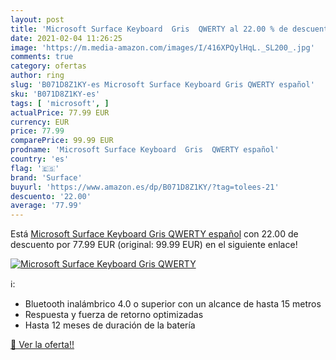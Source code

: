 ```yaml
---
layout: post
title: 'Microsoft Surface Keyboard  Gris  QWERTY al 22.00 % de descuento'
date: 2021-02-04 11:26:25
image: 'https://m.media-amazon.com/images/I/416XPQylHqL._SL200_.jpg'
comments: true
category: ofertas
author: ring
slug: 'B071D8Z1KY-es Microsoft Surface Keyboard Gris QWERTY español'
sku: 'B071D8Z1KY-es'
tags: [ 'microsoft', ]
actualPrice: 77.99 EUR
currency: EUR
price: 77.99
comparePrice: 99.99 EUR
prodname: 'Microsoft Surface Keyboard  Gris  QWERTY español'
country: 'es'
flag: '🇪🇸'
brand: 'Surface'
buyurl: 'https://www.amazon.es/dp/B071D8Z1KY/?tag=tolees-21'
descuento: '22.00'
average: '77.99'
---
```


Está [Microsoft Surface Keyboard  Gris  QWERTY español](https://www.amazon.es/dp/B071D8Z1KY/?tag=tolees-21) con 22.00 de descuento por 77.99 EUR (original: 99.99 EUR) en el siguiente enlace!

[![Microsoft Surface Keyboard  Gris  QWERTY](https://m.media-amazon.com/images/I/416XPQylHqL._SL200_.jpg)](https://www.amazon.es/dp/B071D8Z1KY/?tag=tolees-21)

ℹ️:

- Bluetooth inalámbrico 4.0 o superior con un alcance de hasta 15 metros
- Respuesta y fuerza de retorno optimizadas
- Hasta 12 meses de duración de la batería

[🛒 Ver la oferta!!](https://www.amazon.es/dp/B071D8Z1KY/?tag=tolees-21)
